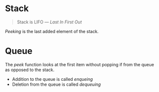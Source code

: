 # Stack

> Stack is LIFO — *Last In First Out*

*Peeking* is the last added element of the stack.

# Queue

The *peek* function looks at the first item without popping if from the queue as opposed to the stack.

* Addition to the queue is called *enqueing*
* Deletion from the queue is called *dequeuing*